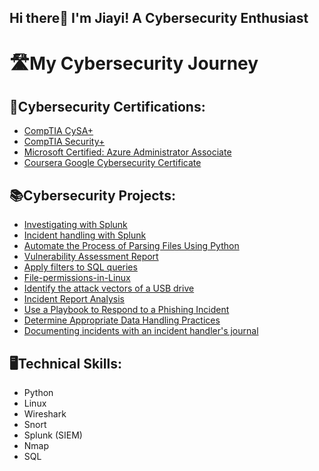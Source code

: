 ## Hi there👋 I'm Jiayi! A Cybersecurity Enthusiast

# 🛣️My Cybersecurity Journey

## 🌠Cybersecurity Certifications:
- [CompTIA CySA+](https://www.credly.com/badges/5d325ef4-e918-49ae-b35f-ec95e37b4380/public_url)
- [CompTIA Security+](https://www.credly.com/badges/658f7ede-a4a0-47bc-83b1-01ae0f63f3c9/public_url)
- [Microsoft Certified: Azure Administrator Associate](https://learn.microsoft.com/api/credentials/share/en-us/Joslyn-0806/8766DF21159EE441?sharingId=4ABFF15C134EB761)
- [Coursera Google Cybersecurity Certificate](https://coursera.org/share/008c144d26e0f8897b2e64c8728bbae8)

## 📚Cybersecurity Projects:

- [Investigating with Splunk](https://github.com/jli149/Investigating-with-Splunk.git)
- [Incident handling with Splunk](https://github.com/jli149/Incident-handling-with-Splunk.git)
- [Automate the Process of Parsing Files Using Python](https://github.com/jli149/Automate-the-process-of-parsing-files-using-Python.git)
- [Vulnerability Assessment Report](https://github.com/jli149/Vulnerability-assessment-report.git)
- [Apply filters to SQL queries](https://github.com/jli149/Apply-filters-to-SQL-queries.git)
- [File-permissions-in-Linux](https://github.com/jli149/File-permissions-in-Linux.git)
- [Identify the attack vectors of a USB drive](https://github.com/jli149/Identify-the-attack-vectors-of-a-USB-drive.git)
- [Incident Report Analysis](https://github.com/jli149/Incident-report-analysis.git)
- [Use a Playbook to Respond to a Phishing Incident](https://github.com/jli149/Use-a-playbook-to-respond-to-a-phishing-incident.git)
- [Determine Appropriate Data Handling Practices](https://github.com/jli149/Determine-appropriate-data-handling-practices.git)
- [Documenting incidents with an incident handler's journal](https://github.com/jli149/Documenting-incidents-with-an-incident-handler-journal.git)
  
## 🖥️Technical Skills:

- Python
- Linux
- Wireshark
- Snort 
- Splunk (SIEM)
- Nmap
- SQL
